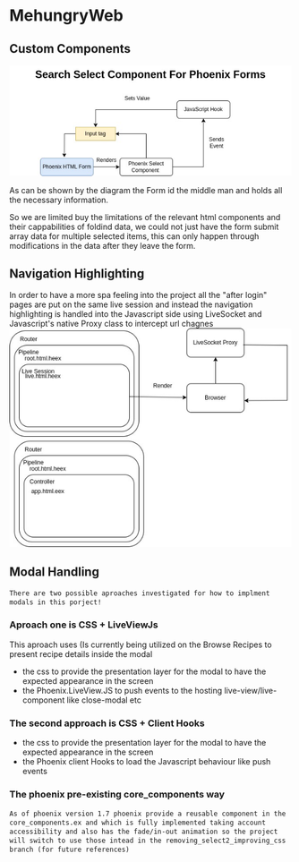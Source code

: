 # MehungryWeb
## Custom Components 
![Alt text](diagrams/SelectComponentDataFlow.jpg?raw=true "Select Diagram")


As can be shown by the diagram the Form id the middle man and holds all the necessary information. 

So we are limited buy the limitations of the relevant html components and their cappabilities of foldind data, we could not just have the form submit array data for multiple selected items, this can only happen through modifications in the data after they leave the form. 


## Navigation Highlighting 

In order to have a more spa feeling into the project all the "after login" pages are put on the same live session and instead the navigation highlighting is handled into the Javascript side using LiveSocket and Javascript's native Proxy class to intercept url chagnes
![Alt text](diagrams/LiveViewNavHighlighting.jpg?raw=true "Select Diagram")

## Modal Handling
    There are two possible aproaches investigated for how to implment modals in this porject!
### Aproach one is CSS + LiveViewJs
 This aproach uses (Is currently being utilized on the Browse Recipes to present recipe details inside the modal 
  * the css to provide the presentation layer for the modal to have the expected appearance in the screen
  * the Phoenix.LiveView.JS to push events to the hosting live-view/live-component like close-modal etc

### The second approach is CSS + Client Hooks 
   * the css to provide the presentation layer for the modal to have the expected appearance in the screen
   * the Phoenix client Hooks to load the Javascript behaviour like push events

### The phoenix pre-existing  core_components way
    As of phoenix version 1.7 phoenix provide a reusable component in the core_components.ex and which is fully implemented taking account accessibility and also has the fade/in-out animation so the project will switch to use those intead in the removing_select2_improving_css branch (for future references)
